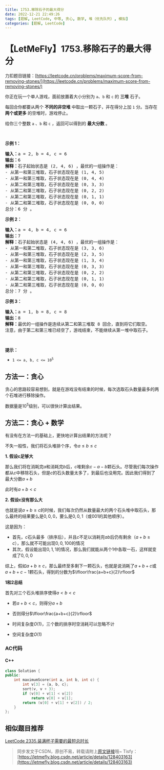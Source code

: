 ```yaml
---
title: 1753.移除石子的最大得分
date: 2022-12-21 22:49:26
tags: [题解, LeetCode, 中等, 贪心, 数学, 堆（优先队列）, 模拟]
categories: [题解, LeetCode]
---
```


# 【LetMeFly】1753.移除石子的最大得分

力扣题目链接：[https://leetcode.cn/problems/maximum-score-from-removing-stones/](https://leetcode.cn/problems/maximum-score-from-removing-stones/)

<p>你正在玩一个单人游戏，面前放置着大小分别为 <code>a</code>​​​​​​、<code>b</code> 和 <code>c</code>​​​​​​ 的 <strong>三堆</strong> 石子。</p>

<p>每回合你都要从两个 <strong>不同的非空堆</strong> 中取出一颗石子，并在得分上加 <code>1</code> 分。当存在 <strong>两个或更多</strong> 的空堆时，游戏停止。</p>

<p>给你三个整数 <code>a</code> 、<code>b</code> 和 <code>c</code> ，返回可以得到的 <strong>最大分数</strong> 。</p>
 

<p><strong>示例 1：</strong></p>

<pre>
<strong>输入：</strong>a = 2, b = 4, c = 6
<strong>输出：</strong>6
<strong>解释：</strong>石子起始状态是 (2, 4, 6) ，最优的一组操作是：
- 从第一和第三堆取，石子状态现在是 (1, 4, 5)
- 从第一和第三堆取，石子状态现在是 (0, 4, 4)
- 从第二和第三堆取，石子状态现在是 (0, 3, 3)
- 从第二和第三堆取，石子状态现在是 (0, 2, 2)
- 从第二和第三堆取，石子状态现在是 (0, 1, 1)
- 从第二和第三堆取，石子状态现在是 (0, 0, 0)
总分：6 分 。
</pre>

<p><strong>示例 2：</strong></p>

<pre>
<strong>输入：</strong>a = 4, b = 4, c = 6
<strong>输出：</strong>7
<strong>解释：</strong>石子起始状态是 (4, 4, 6) ，最优的一组操作是：
- 从第一和第二堆取，石子状态现在是 (3, 3, 6)
- 从第一和第三堆取，石子状态现在是 (2, 3, 5)
- 从第一和第三堆取，石子状态现在是 (1, 3, 4)
- 从第一和第三堆取，石子状态现在是 (0, 3, 3)
- 从第二和第三堆取，石子状态现在是 (0, 2, 2)
- 从第二和第三堆取，石子状态现在是 (0, 1, 1)
- 从第二和第三堆取，石子状态现在是 (0, 0, 0)
总分：7 分 。
</pre>

<p><strong>示例 3：</strong></p>

<pre>
<strong>输入：</strong>a = 1, b = 8, c = 8
<strong>输出：</strong>8
<strong>解释：</strong>最优的一组操作是连续从第二和第三堆取 8 回合，直到将它们取空。
注意，由于第二和第三堆已经空了，游戏结束，不能继续从第一堆中取石子。
</pre>

<p> </p>

<p><strong>提示：</strong></p>

<ul>
	<li><code>1 <= a, b, c <= 10<sup>5</sup></code></li>
</ul>


    
## 方法一：贪心

贪心的思路较容易想到，就是在游戏没有结束的时候，每次选取石头数量最多的两个石堆进行移除操作。

数据量是$10^5$级别，可以很快计算出结果。

## 方法二：贪心 + 数学

有没有在方法一的基础上，更快地计算出结果的方法呢？

不失一般性，我们将石头堆排个序，令$a\leq b\leq c$

**1. 假设c足够大**

那么我们将在消耗完$a$和消耗完$b$后，$c$堆剩余$c-a-b$颗石头。尽管我们每次操作都从$c$中移除石头，但是$c$的石头数量太多了，到最后也没用完。因此我们得到了最大分数$a+b$

此时有$a+b<c$

**2. 假设c没有那么大**

也就是说$a+b\geq c$的时候，我们每次仍然从数量最大的两个石头堆中取石头，那么最终的结果要么是$0, 0, 0$，要么是$0, 0, 1$（或$001$的其他顺序）。

这是因为：

+ 首先，$c$石头最多（排序后），并且$c$不足以消耗完$ab$后仍有剩余（$a+b\geq c$），那么就不可能出现$0, 0, 100$的情况
+ 其次，假设能出现$0, 1, 1$的情况，那么我们就能从两个$1$中各取一石，这样就变成了$0, 0, 0$

综上，假如$a+b\geq c$，那么最终至多剩下一颗石头，也就是说消耗了$a+b+c$或$a+b+c-1$颗石头，得到的分数为$\lfloor\frac{a+b+c}{2}\rfloor$

**1和2总结**

首先对三个石头堆排序使得$a<b<c$

+ 若$a+b<c$，则得分$a+b$
+ 否则得分$\lfloor\frac{a+b+c}{2}\rfloor$

+ 时间复杂度$O(1)$，三个数的排序时空消耗可以忽略不计
+ 空间复杂度$O(1)$

### AC代码

#### C++

```cpp
class Solution {
public:
    int maximumScore(int a, int b, int c) {
        int v[3] = {a, b, c};
        sort(v, v + 3);
        if (v[0] + v[1] < v[2])
            return v[0] + v[1];
        return (v[0] + v[1] + v[2]) / 2;
    }
};
```

## 相似题目推荐

[LeetCode 2335.装满杯子需要的最短总时长](https://leetcode.cn/problems/minimum-amount-of-time-to-fill-cups)

> 同步发文于CSDN，原创不易，转载请附上[原文链接](https://blog.letmefly.xyz/2022/12/21/LeetCode%201753.%E7%A7%BB%E9%99%A4%E7%9F%B3%E5%AD%90%E7%9A%84%E6%9C%80%E5%A4%A7%E5%BE%97%E5%88%86/)哦~
> Tisfy：[https://letmefly.blog.csdn.net/article/details/128403163](https://letmefly.blog.csdn.net/article/details/128403163)
